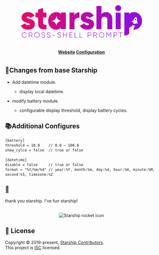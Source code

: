 <p align="center">
  <br />
  <img
    width="400"
    src="https://raw.githubusercontent.com/starship/starship/master/media/logo.png"
    alt="Starship – Cross-shell prompt"
  />
</p>
<h4 align="center">
  <br />
  <a href="https://starship.rs">Website</a>
  <a href="https://starship.rs/config/">Configuration</a>
</h4>

<h1></h1>

## 📄Changes from base Starship
- Add datetime module.
  - display local datetime.
  
- modify battery module.
  - configurable display threshold, display battery cycles.
  
## 📚Additional Configures
```
[battery]
threshold = 10.0    // 0.0 ~ 100.0
show_cylce = false  // true or false

[datetime]
disable = false     // true or false
format = "%Y/%m/%d" // year:%Y, month:%m, day:%d, hour:%H, minute:%M, second:%S, timezone:%Z
```
  

## 🚀
thank you starship.
I've fun starship!

<p align="center">
    <br>
    <img width="100" src="media/icon.png" alt="Starship rocket icon">
</p>

## 📝 License

Copyright © 2019-present, [Starship Contributors](https://github.com/starship/starship/graphs/contributors).<br>
This project is [ISC](https://github.com/starship/starship/blob/master/LICENSE) licensed.
